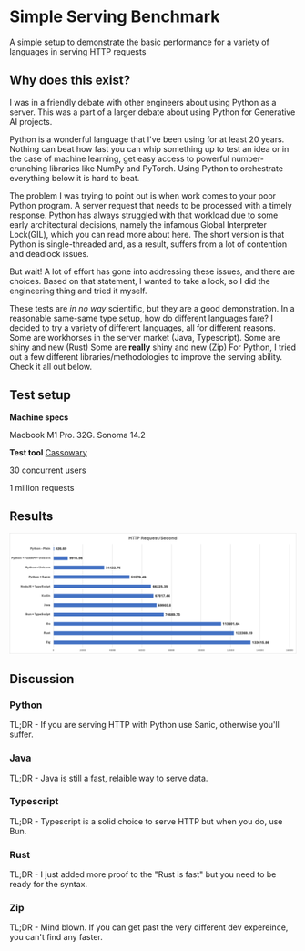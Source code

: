 # Simple Serving Benchmark
A simple setup to demonstrate the basic performance for a variety of languages in serving HTTP requests

## Why does this exist?
I was in a friendly debate with other engineers about using Python as a server. This was a part of a larger debate about using Python for Generative AI projects. 


Python is a wonderful language that I've been using for at least 20 years. Nothing can beat how fast you can whip something up to test an idea or in the case of machine learning, get easy access to powerful number-crunching libraries like NumPy and PyTorch. Using Python to orchestrate everything below it is hard to beat.


The problem I was trying to point out is when work comes to your poor Python program. A server request that needs to be processed with a timely response. Python has always struggled with that workload due to some early architectural decisions, namely the infamous Global Interpreter Lock(GIL), which you can read more about here. The short version is that Python is single-threaded and, as a result, suffers from a lot of contention and deadlock issues.


But wait! A lot of effort has gone into addressing these issues, and there are choices. Based on that statement, I wanted to take a look, so I did the engineering thing and tried it myself. 


These tests are *in no way* scientific, but they are a good demonstration. In a reasonable same-same type setup, how do different languages fare? I decided to try a variety of different languages, all for different reasons. Some are workhorses in the server market (Java, Typescript). Some are shiny and new (Rust) Some are **really** shiny and new (Zip) For Python, I tried out a few different libraries/methodologies to improve the serving ability. Check it all out below. 


## Test setup 

**Machine specs**

Macbook M1 Pro. 32G. Sonoma 14.2

**Test tool**
[Cassowary](https://github.com/rogerwelin/cassowary)

30 concurrent users 

1 million requests


## Results

![Alt text](req_s_graph.png)

## Discussion
### Python
TL;DR - If you are serving HTTP with Python use Sanic, otherwise you'll suffer. 

### Java
TL;DR - Java is still a fast, relaible way to serve data.

### Typescript
TL;DR - Typescript is a solid choice to serve HTTP but when you do, use Bun. 

### Rust
TL;DR - I just added more proof to the "Rust is fast" but you need to be ready for the syntax. 

### Zip
TL;DR - Mind blown. If you can get past the very different dev expereince, you can't find any faster. 
